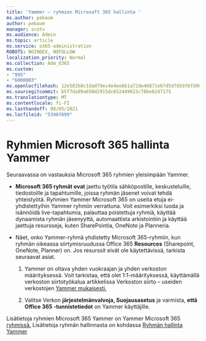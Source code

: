 ```yaml
---
title: 'Yammer – ryhmien Microsoft 365 hallinta '
ms.author: pebaum
author: pebaum
manager: scotv
ms.audience: Admin
ms.topic: article
ms.service: o365-administration
ROBOTS: NOINDEX, NOFOLLOW
localization_priority: Normal
ms.collection: Adm_O365
ms.custom:
- "995"
- "6000003"
ms.openlocfilehash: 12e582b8c1dad79ec4e4ee6b1a72de46871e67d5d7d597bfd90963dcb6647b61
ms.sourcegitcommit: b5f7da89a650d2915dc652449623c78be6247175
ms.translationtype: MT
ms.contentlocale: fi-FI
ms.lasthandoff: 08/05/2021
ms.locfileid: "53907699"
---
```

# <a name="manage-microsoft-365-groups-in-yammer"></a>Ryhmien Microsoft 365 hallinta Yammer

Seuraavassa on vastauksia Microsoft 365 ryhmien yleisimpään Yammer.

* **Microsoft 365 ryhmät ovat** jaettu työtila sähköpostille, keskusteluille, tiedostoille ja tapahtumille, joissa ryhmän jäsenet voivat tehdä yhteistyötä. Ryhmien Yammer Microsoft 365 on useita etuja ei-yhdistettyihin Yammer ryhmiin verrattuna. Voit esimerkiksi luoda ja isännöidä live-tapahtumia, palauttaa poistettuja ryhmiä, käyttää dynaamista ryhmän jäsenyyttä, automaattista arkistointiin ja käyttää jaettuja resursseja, kuten SharePointia, OneNote ja Planneria.

* Näet, onko Yammer-ryhmä yhdistetty Microsoft 365-ryhmiin, kun ryhmän oikeassa siirtymisruudussa Office 365 **Resources** (Sharepoint, OneNote, Planner) on. Jos resurssit eivät ole käytettävissä, tarkista seuraavat asiat.

  1. Yammer on oltava yhden vuokraajan ja yhden verkoston määrityksessä. Voit tarkistaa, että olet 1:1-määrityksessä, käyttämällä verkoston siirtotyökalua artikkelissa Verkoston siirto – useiden verkostojen [Yammer mukaisesti.](https://docs.microsoft.com/yammer/configure-your-yammer-network/consolidate-multiple-yammer-networks) 

  2. Valitse Verkon **järjestelmänvalvoja, Suojausasetus** ja varmista, **että Office 365 -tunnistetiedot** on Yammer käyttäjille.

Lisätietoja ryhmien Microsoft 365 Yammer on Yammer Microsoft 365 [ryhmissä.](https://docs.microsoft.com/yammer/manage-yammer-groups/yammer-and-office-365-groups) Lisätietoja ryhmän hallinnasta on kohdassa [Ryhmän hallinta Yammer](https://support.office.com/article/Manage-a-group-in-Yammer-6e05c6d6-5548-4c88-89cd-e6757a514ef2)

